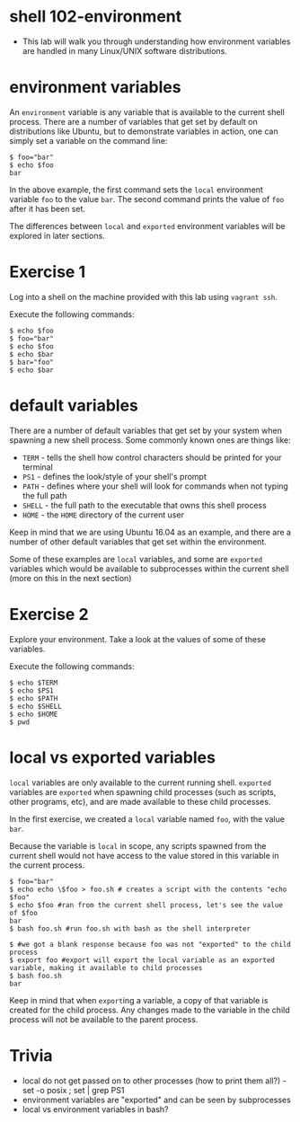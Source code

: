 # shell 102-environment
- This lab will walk you through understanding how environment variables are handled in many Linux/UNIX software distributions.

# environment variables
An `environment` variable is any variable that is available to the current shell process. There are a number of variables that get set by default on distributions like Ubuntu, but to demonstrate variables in action, one can simply set a variable on the command line:

```
$ foo="bar"
$ echo $foo
bar
```

In the above example, the first command sets the `local` environment variable `foo` to the value `bar`. The second command prints the value of `foo` after it has been set.

The differences between `local` and `exported` environment variables will be explored in later sections.

# Exercise 1
Log into a shell on the machine provided with this lab using `vagrant ssh`.

Execute the following commands:

```
$ echo $foo
$ foo="bar"
$ echo $foo
$ echo $bar
$ bar="foo"
$ echo $bar
```

# default variables
There are a number of default variables that get set by your system when spawning a new shell process. Some commonly known ones are things like:

- `TERM` - tells the shell how control characters should be printed for your terminal
- `PS1` - defines the look/style of your shell's prompt
- `PATH` - defines where your shell will look for commands when not typing the full path
- `SHELL` - the full path to the executable that owns this shell process
- `HOME` - the `HOME` directory of the current user

Keep in mind that we are using Ubuntu 16.04 as an example, and there are a number of other default variables that get set within the environment.

Some of these examples are `local` variables, and some are `exported` variables which would be available to subprocesses within the current shell (more on this in the next section)

# Exercise 2
Explore your environment. Take a look at the values of some of these variables.

Execute the following commands:

```
$ echo $TERM
$ echo $PS1
$ echo $PATH
$ echo $SHELL
$ echo $HOME
$ pwd
```

# local vs exported variables
`local` variables are only available to the current running shell.
`exported` variables are `exported` when spawning child processes (such as scripts, other programs, etc), and are made available to these child processes.

In the first exercise, we created a `local` variable named `foo`, with the value `bar`.

Because the variable is `local` in scope, any scripts spawned from the current shell would not have access to the value stored in this variable in the current process.

```
$ foo="bar"
$ echo echo \$foo > foo.sh # creates a script with the contents "echo $foo"
$ echo $foo #ran from the current shell process, let's see the value of $foo
bar
$ bash foo.sh #run foo.sh with bash as the shell interpreter

$ #we got a blank response because foo was not "exported" to the child process
$ export foo #export will export the local variable as an exported variable, making it available to child processes
$ bash foo.sh
bar
```

Keep in mind that when `export`ing a variable, a copy of that variable is created for the child process. Any changes made to the variable in the child process will not be available to the parent process.





# Trivia

- local do not get passed on to other processes (how to print them all?) - set -o posix ; set | grep PS1
- environment variables are "exported" and can be seen by subprocesses
- local vs environment variables in bash?
